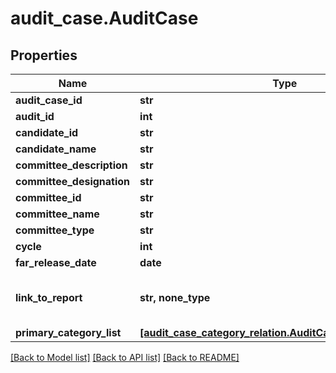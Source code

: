 # audit_case.AuditCase

## Properties
Name | Type | Description | Notes
------------ | ------------- | ------------- | -------------
**audit_case_id** | **str** |  | [optional]
**audit_id** | **int** |  | [optional]
**candidate_id** | **str** |  | [optional]
**candidate_name** | **str** |  | [optional]
**committee_description** | **str** |  | [optional]
**committee_designation** | **str** |  | [optional]
**committee_id** | **str** |  | [optional]
**committee_name** | **str** |  | [optional]
**committee_type** | **str** |  | [optional]
**cycle** | **int** |  | [optional]
**far_release_date** | **date** |  | [optional]
**link_to_report** | **str, none_type** |  URL for retrieving the PDF document  | [optional]
**primary_category_list** | [**[audit_case_category_relation.AuditCaseCategoryRelation]**](AuditCaseCategoryRelation.md) |  | [optional]

[[Back to Model list]](../README.md#documentation-for-models) [[Back to API list]](../README.md#documentation-for-api-endpoints) [[Back to README]](../README.md)
